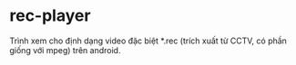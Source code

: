 # rec-player
Trình xem cho định dạng video đặc biệt *.rec (trích xuất từ CCTV, có phần giống với mpeg) trên android. 
